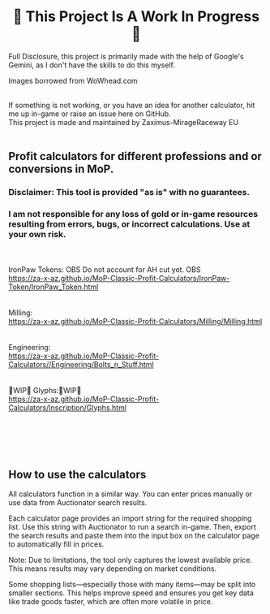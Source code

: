 <h1 align="center"><strong>🚧 This Project Is A Work In Progress 🚧</strong></h1>  

Full Disclosure, this project is primarily made with the help of Google's Gemini, as I don't have the skills to do this myself.  
  
Images borrowed from WoWhead.com<br><br>  
  
  
If something is not working, or you have an idea for another calculator, hit me up in-game or raise an issue here on GitHub.  
This project is made and maintained by Zaximus-MirageRaceway EU  <br><br>
  
  
  
## Profit calculators for different professions and or conversions in MoP.  
### Disclaimer: This tool is provided "as is" with no guarantees.  
### I am not responsible for any loss of gold or in-game resources resulting from errors, bugs, or incorrect calculations. Use at your own risk.  <br>

  
<br><br> IronPaw Tokens:  OBS Do not account for AH cut yet. OBS  
https://za-x-az.github.io/MoP-Classic-Profit-Calculators/IronPaw-Token/IronPaw_Token.html  
<br><br> Milling:  
https://za-x-az.github.io/MoP-Classic-Profit-Calculators/Milling/Milling.html  
<br><br> Engineering:  
https://za-x-az.github.io/MoP-Classic-Profit-Calculators//Engineering/Bolts_n_Stuff.html  
<br><br>🚧WIP🚧 Glyphs:🚧WIP🚧  
https://za-x-az.github.io/MoP-Classic-Profit-Calculators/Inscription/Glyphs.html  


<br>  
<br>  
<br>  
<br>  



## How to use the calculators

All calculators function in a similar way. You can enter prices manually or use data from Auctionator search results.  

Each calculator page provides an import string for the required shopping list. Use this string with Auctionator to run a search in-game. Then, export the search results and paste them into the input box on the calculator page to automatically fill in prices.  

Note: Due to limitations, the tool only captures the lowest available price. This means results may vary depending on market conditions.  

Some shopping lists—especially those with many items—may be split into smaller sections. This helps improve speed and ensures you get key data like trade goods faster, which are often more volatile in price.  
